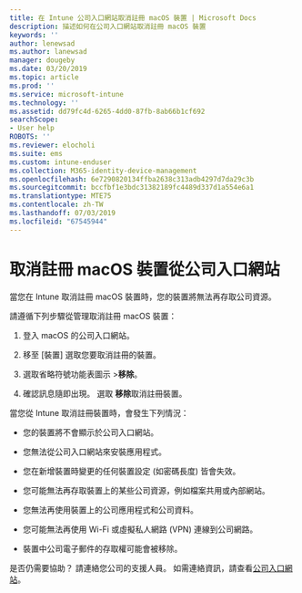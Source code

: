 ```yaml
---
title: 在 Intune 公司入口網站取消註冊 macOS 裝置 | Microsoft Docs
description: 描述如何在公司入口網站取消註冊 macOS 裝置
keywords: ''
author: lenewsad
ms.author: lanewsad
manager: dougeby
ms.date: 03/20/2019
ms.topic: article
ms.prod: ''
ms.service: microsoft-intune
ms.technology: ''
ms.assetid: dd79fc4d-6265-4dd0-87fb-8ab66b1cf692
searchScope:
- User help
ROBOTS: ''
ms.reviewer: elocholi
ms.suite: ems
ms.custom: intune-enduser
ms.collection: M365-identity-device-management
ms.openlocfilehash: 6e7290820134ffba2638c313adb4297d7da29c3b
ms.sourcegitcommit: bccfbf1e3bdc31382189fc4489d337d1a554e6a1
ms.translationtype: MTE75
ms.contentlocale: zh-TW
ms.lasthandoff: 07/03/2019
ms.locfileid: "67545944"
---
```

# <a name="unenroll-your-macos-device-from-company-portal"></a>取消註冊 macOS 裝置從公司入口網站

當您在 Intune 取消註冊 macOS 裝置時，您的裝置將無法再存取公司資源。

請遵循下列步驟從管理取消註冊 macOS 裝置：

1. 登入 macOS 的公司入口網站。
2. 移至 [裝置]  選取您要取消註冊的裝置。

3. 選取省略符號功能表圖示 >**移除**。
4. 確認訊息隨即出現。 選取 **移除**取消註冊裝置。 

當您從 Intune 取消註冊裝置時，會發生下列情況：

- 您的裝置將不會顯示於公司入口網站。

- 您無法從公司入口網站來安裝應用程式。

- 您在新增裝置時變更的任何裝置設定 (如密碼長度) 皆會失效。

- 您可能無法再存取裝置上的某些公司資源，例如檔案共用或內部網站。

- 您無法再使用裝置上的公司應用程式和公司資料。

- 您可能無法再使用 Wi-Fi 或虛擬私人網路 (VPN) 連線到公司網路。

- 裝置中公司電子郵件的存取權可能會被移除。

是否仍需要協助？ 請連絡您公司的支援人員。 如需連絡資訊，請查看[公司入口網站](https://go.microsoft.com/fwlink/?linkid=2010980)。
